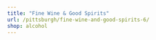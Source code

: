 ```yaml
---
title: "Fine Wine & Good Spirits"
url: /pittsburgh/fine-wine-and-good-spirits-6/
shop: alcohol
---
```

